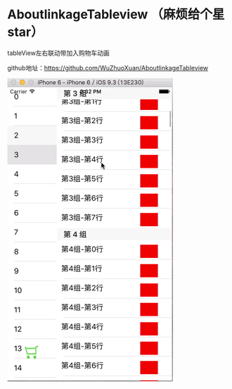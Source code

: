 # AboutlinkageTableview （麻烦给个星star）

tableView左右联动带加入购物车动画

github地址：https://github.com/WuZhuoXuan/AboutlinkageTableview


![image](https://github.com/WuZhuoXuan/AboutlinkageTableview/raw/master/1.gif )  

